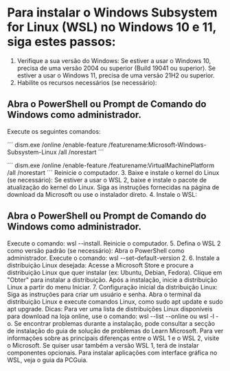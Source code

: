 # Para instalar o Windows Subsystem for Linux (WSL) no Windows 10 e 11, siga estes passos:
1. Verifique a sua versão do Windows:
Se estiver a usar o Windows 10, precisa de uma versão 2004 ou superior (Build 19041 ou superior). 
Se estiver a usar o Windows 11, precisa de uma versão 21H2 ou superior. 
2. Habilite os recursos necessários (se necessário):
## Abra o PowerShell ou Prompt de Comando do Windows como administrador. 
Execute os seguintes comandos:

´´´
dism.exe /online /enable-feature /featurename:Microsoft-Windows-Subsystem-Linux /all /norestart
´´´

´´´
dism.exe /online /enable-feature /featurename:VirtualMachinePlatform /all /norestart 
´´´
Reinicie o computador. 
3. Baixe e instale o kernel do Linux (se necessário):
Se estiver a usar o WSL 2, baixe e instale o pacote de atualização do kernel do Linux. 
Siga as instruções fornecidas na página de download da Microsoft ou use o instalador direto. 
4. Instale o WSL:
## Abra o PowerShell ou Prompt de Comando do Windows como administrador.
Execute o comando: wsl --install.
Reinicie o computador. 
5. Defina o WSL 2 como versão padrão (se necessário):
Abra o PowerShell como administrador.
Execute o comando: wsl --set-default-version 2. 
6. Instale a distribuição Linux desejada:
Acesse a Microsoft Store e procure a distribuição Linux que quer instalar (ex: Ubuntu, Debian, Fedora). 
Clique em "Obter" para instalar a distribuição. 
Após a instalação, inicie a distribuição Linux a partir do menu Iniciar. 
7. Configuração inicial da distribuição Linux:
Siga as instruções para criar um usuário e senha.
Abra o terminal da distribuição Linux e execute comandos Linux, como sudo apt update e sudo apt upgrade. 
Dicas:
Para ver uma lista de distribuições Linux disponíveis para download na loja online, use o comando: wsl --list --online ou wsl -l -o. 
Se encontrar problemas durante a instalação, pode consultar a secção de instalação do guia de solução de problemas do Learn Microsoft. 
Para ver informações sobre as principais diferenças entre o WSL 1 e o WSL 2, visite o Microsoft. 
Se quiser usar também a versão WSL 1, terá de instalar componentes opcionais. 
Para instalar aplicações com interface gráfica no WSL, veja o guia da PCGuia. 
